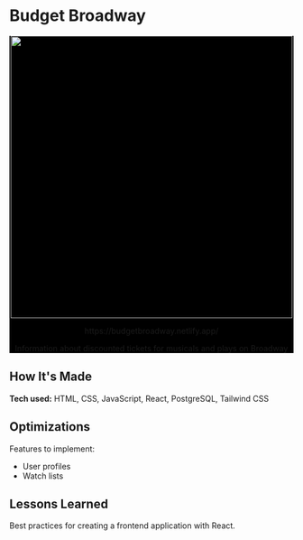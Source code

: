 # Budget Broadway
<div id="screenshot" align="center" style="background-color: #000;">
  <img src="https://user-images.githubusercontent.com/52875611/211209349-ba55e5a7-3620-494c-8f95-f222953894cd.png" width="500px">
  <p>https://budgetbroadway.netlify.app/</p>
  <p>Information about discounted tickets for musicals and plays on Broadway</p>
</div>

## How It's Made
**Tech used:** HTML, CSS, JavaScript, React, PostgreSQL, Tailwind CSS

## Optimizations
Features to implement:
- User profiles
- Watch lists

## Lessons Learned
Best practices for creating a frontend application with React.
